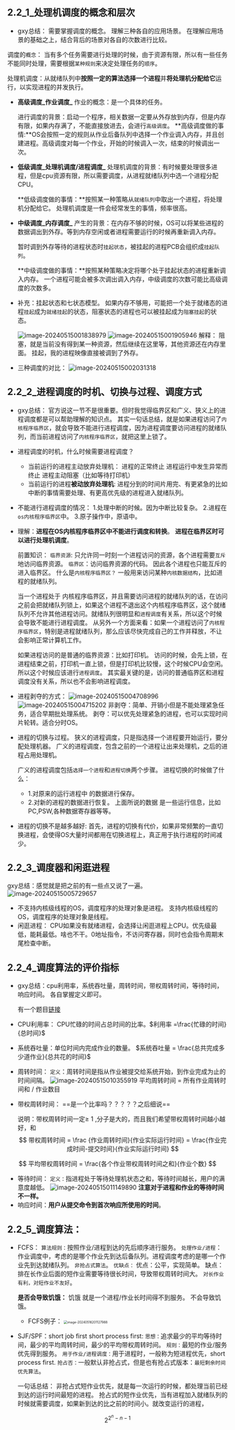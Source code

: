 ## 2.2_1_处理机调度的概念和层次

* gxy总结：
  需要掌握调度的概念。
  理解三种各自的应用场景。
  在理解应用场景的基础之上，结合背后的场景对各自的次数进行比较。

调度的`概念`： 当有多个任务需要进行处理的时候，由于资源有限，所以有一些任务不能同时处理，需要根据`某种规则`来决定处理任务的`顺序`。

处理机调度：从就绪队列中**按照一定的算法选择一个进程**并**将处理机分配给它**运行，以实现进程的并发执行。

* **高级调度_作业调度_**
  作业的概念：是一个具体的任务。

  进行调度的背景：启动一个程序，相关数据一定要从外存放到内存，但是内存有限，如果内存满了，不能直接放进去，会进行`高级调度`。
  **高级调度做的事情:**OS会按照一定的规则从作业后备队列中选择一个作业调入内存，并且创建进程。高级调度对每一个作业，开始的时候调入一次，结束的时候调出一次。

* **低级调度_处理机调度/进程调度_**
  处理机调度的背景：有时候要处理很多进程，但是cpu资源有限，所以需要调度，从进程就绪队列中选一个进程分配CPU。

  **低级调度做的事情：**按照某一种策略从`就绪队列`中取出一个进程，将处理机分配给它。
  处理机调度是一件会经常发生的事情，频率很高。

* **中级调度_内存调度_**
  产生的背景：在内存不够的时候，OS可以将某些进程的数据调出到外存。等到内存空闲或者进程需要运行的时候再重新调入内存。

  暂时调到外存等待的进程状态时`挂起状态`，被挂起的进程PCB会组织成`挂起队列`。

  **中级调度做的事情：**按照某种策略决定将哪个处于挂起状态的进程重新调入内存。
  一个进程可能会被多次调出调入内存，中级调度的次数可能比高级调度的次数多。

* 补充：挂起状态和七状态模型。
  如果内存不够用，可能把一个处于就绪态的进程`挂起`成为`就绪挂起`的状态，阻塞状态的进程也可以被挂起成为`阻塞挂起`的状态。

  ![image-20240515001838979](img/image-20240515001838979.png)
  ![image-20240515001905946](img/image-20240515001905946.png)
  解释：
  阻塞，就是当前没有得到某一种资源，然后继续在这里等，其他资源还在内存里面。
  挂起，我的进程映像直接被调到了外存。

* 三种调度的对比：
  ![image-20240515002031318](img/image-20240515002031318.png)



## 2.2_2_进程调度的时机、切换与过程、调度方式

* gxy总结：
  官方说这一节不是很重要。但时我觉得临界区和广义、狭义上的进程调度都是可以帮助理解的知识点。
  其实一句话总结，就是如果进程访问了`内核程序临界区`，就会导致不能进行进程调度，因为进程调度要访问进程的就绪队列，而当前进程访问了`内核程序临界区`，就把这里上锁了。

* 进程调度的时机，什么时候需要进程调度？

  * 当前运行的进程主动放弃处理机：
    进程的正常终止
    进程运行中发生异常而终止
    进程主动阻塞（比如等待打印机）
  * 当前运行的进程**被动放弃处理机**:
    进程分到的时间片用完、有更紧急的比如中断的事情需要处理、有更高优先级的进程进入就绪队列。

* 不能进行进程调度的情况：
  1.处理中断的时候。因为中断比较复杂。
  2.进程在`os内核程序临界区`中。
  3.原子操作中，原语中。

* 理解：**进程在OS内核程序临界区中不能进行调度和转换**。
  **进程在临界区时可以进行处理机调度**。

  前置知识：
  `临界资源`: 只允许同一时刻一个进程访问的资源，各个进程需要`互斥`地访问临界资源。
  `临界区`：访问临界资源的代码。
  因此各个进程也只能互斥的进入临界区。
  什么是`内核程序临界区？` 一般用来访问某种`内核数据结构`，比如进程的就绪队列。

  当一个进程处于 内核程序临界区，并且需要访问进程的就绪队列的话，在访问之前会把就绪队列锁上，如果这个进程不退出这个内核程序临界区，这个就绪队列不允许其他进程访问。就绪队列很明显和`进程调度`有关系，所以这个时候会导致不能进行进程调度。 从另外一个方面来看：如果一个进程访问了`内核程序临界区`，特别是进程就绪队列，那么应该尽快完成自己的工作并释放，不让会影响正常计算机工作。

  如果进程访问的是普通的临界资源：比如打印机。
  访问的时候，会先上锁，在进程结束之前，打印机一直上锁，但是打印机比较慢，这个时候CPU会空闲。所以这个时候应该进行`进程调度`。
  其实最关键的是，访问的普通临界区和进程调度没有关系，所以也不会影响进程调度。

* 进程剥夺的方式：
  ![image-20240515004708996](img/image-20240515004708996.png)
  ![image-20240515004715202](img/image-20240515004715202.png)
  非剥夺：简单、开销小但是不能处理紧急任务，适合早期批处理系统。
  剥夺：可以优先处理紧急的进程，也可以实现时间片轮转。适合分时OS。

* 进程的切换与过程。
  狭义的进程调度，只是指选择一个进程要开始运行，要分配处理机器。
  广义的进程调度，包含之前的一个进程让出来处理机，之后的进程占用处理机。

  广义的进程调度包括`选择一个进程`和`进程切换`两个步骤。
  进程切换的时候做了什么：

  * 1.对原来的运行进程中 的数据进行保存。
  * 2.对新的进程的数据进行恢复。
    上面所说的数据 是一些运行信息，比如PC,PSW,各种数据寄存器等等。

* 进程的切换不是越多越好:
  首先，进程的切换有代价，如果非常频繁的一直切换进程，会使得OS大量时间都用在切换进程上，真正用于执行进程的时间减少。

## 2.2_3_调度器和闲逛进程

gxy总结：感觉就是把之前的有一些点又说了一遍。
![image-20240515005729657](img/image-20240515005729657.png)

* 不支持内核级线程的OS，调度程序的处理对象是进程。
  支持内核级线程的OS，调度程序的处理对象是线程。
* 闲逛进程：
  CPU如果没有就绪进程，会选择让闲逛进程上CPU。优先级最低，能耗最低。啥也不干。0地址指令，不访问寄存器，同时也会指令周期末尾检查中断。

## 2.2_4_调度算法的评价指标

* gxy总结：cpu利用率，系统吞吐量，周转时间，带权周转时间，等待时间，响应时间。
  各自掌握定义即可。

  有一个题目[链接](https://blog.csdn.net/qq_45432665/article/details/105141907)

* CPU利用率：
  CPU忙碌的时间占总时间的比率。$利用率 =\frac{忙碌的时间}{总时间}$

* 系统吞吐量：单位时间内完成作业的数量。
  $系统吞吐量 = \frac{总共完成多少道作业}{总共花的时间}$

* 周转时间：
  `定义`：周转时间是指从作业被提交给系统开始，到作业完成为止的时间间隔。
  ![image-20240515010355919](img/image-20240515010355919.png)
  平均周转时间 = 所有作业周转时间和 / 作业数目

* 带权周转时间：
  ==是一个比率吗？？？？？之后细说==

  说明：带权周转时间一定$\ge$ 1 ,分子是大的，而且我们希望带权周转时间越小越好，和
  $$
  带权周转时间 = \frac {作业周转时间}{作业实际运行时间} = \frac{作业完成时间-提交时间}{作业实际运行时间}
  $$

$$
平均带权周转时间 = \frac{各个作业带权周转时间之和}{作业个数}
$$

* 等待时间：
  `定义：`指进程处于等待处理机状态之和，等待时间越长，用户的满意度越低。
  ![image-20240515011149890](img/image-20240515011149890.png)
  **注意对于进程和作业的等待时间不一样。**
* 响应时间：**用户从提交命令到首次响应所使用的时间**。



## 2.2_5_调度算法：

* FCFS：
  `算法规则：`按照作业/进程到达的先后顺序进行服务。
  `处理作业/进程`：作业调度中，考虑的是哪个作业先到达后备队列。进程调度考虑的是哪一个作业先到达就绪队列。
  `非抢占式算法`。
  `优缺点：`
  优点：公平，实现简单。
  缺点：排在长作业后面的短作业需要等待很长时间，导致带权周转时间大。
  `对长作业有利，对短作业不友好`。

  **是否会导致饥饿：**
  饥饿 就是一个进程/作业长时间得不到服务。
  不会导致饥饿。

  * FCFS例子：
    <img src="img/image-20240516201127988.png" alt="image-20240516201127988" style="zoom:50%;" />

* SJF/SPF：short job first short process first:
  `思想：`追求最少的平均等待时间，最少的平均周转时间，最少的平均带权周转时间。
  `规则：`最短的作业/服务优先得到服务。
  `用于作业/进程调度：`用于进程时，一般称为短进程优先，short process first.
  `抢占否：`一般默认非抢占式，但是也有抢占式版本：`最短剩余时间优先算法`。

  一句话总结：
  非抢占式短作业优先，就是每一次运行的时候，都处理当前已经到达的运行时间最短的进程。
  抢占式的短作业优先，当有进程加入就绪队列的时候就需要调度，如果新到达的比之前的时间小。就改变运行的进程，






$$
 2^{2^n -n - 1}
$$


